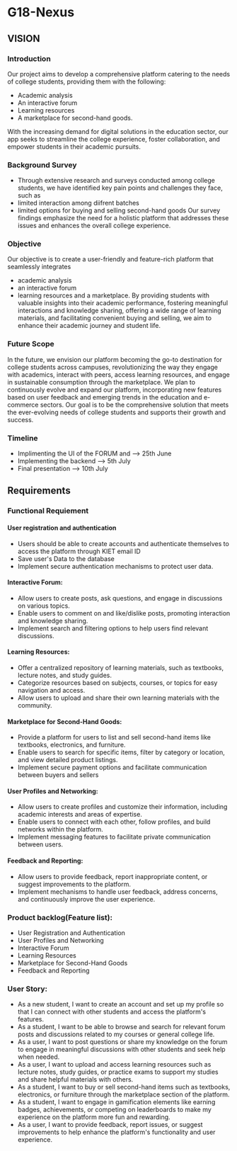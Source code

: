 # G18-Nexus

## VISION

### Introduction

Our project aims to develop a comprehensive platform catering to the needs of college students, providing them with the  following:
 - Academic analysis 
 - An interactive forum 
 - Learning resources 
 - A marketplace for second-hand goods.

 With the increasing demand for digital solutions in the education sector, our app seeks to streamline the college experience, foster collaboration, and empower students in their academic pursuits.

### Background Survey
    
- Through extensive research and surveys conducted among college students, we have identified key pain points   and challenges they face, such as 
- limited interaction among diifrent batches
-  limited options for buying and selling second-hand goods
Our survey findings emphasize the need for a holistic platform that addresses these issues and enhances the overall college experience.

### Objective

Our objective is to create a user-friendly and feature-rich platform that seamlessly integrates 
- academic analysis 
- an interactive forum 
- learning resources and a marketplace.
By providing students with valuable insights into their academic performance, fostering meaningful interactions and knowledge sharing, offering a wide range of learning materials, and facilitating convenient buying and selling, we aim to enhance their academic journey and student life.

### Future Scope

In the future, we envision our platform becoming the go-to destination for college students across campuses, revolutionizing the way they engage with academics, interact with peers, access learning resources, and engage in sustainable consumption through the marketplace. We plan to continuously evolve and expand our platform, incorporating new features based on user feedback and emerging trends in the education and e-commerce sectors. Our goal is to be the comprehensive solution that meets the ever-evolving needs of college students and supports their growth and success.


### Timeline

- Implimenting the UI of the FORUM and --> 25th June
- Implementing the backend --> 5th July
- Final presentation --> 10th July





## Requirements

### Functional Requiement 

#### User registration and authentication

- Users should be able to create accounts and authenticate themselves to access the platform through KIET email ID
- Save user's Data to the database
- Implement secure authentication mechanisms to protect user data.

#### Interactive Forum:

- Allow users to create posts, ask questions, and engage in discussions on various topics.
- Enable users to comment on and like/dislike posts, promoting interaction and knowledge sharing.
- Implement search and filtering options to help users find relevant discussions.

#### Learning Resources:

- Offer a centralized repository of learning materials, such as textbooks, lecture notes, and study guides.
- Categorize resources based on subjects, courses, or topics for easy navigation and access.
- Allow users to upload and share their own learning materials with the community.

#### Marketplace for Second-Hand Goods:

- Provide a platform for users to list and sell second-hand items like textbooks, electronics, and furniture.
- Enable users to search for specific items, filter by category or location, and view detailed product listings.
- Implement secure payment options and facilitate communication between buyers and sellers

#### User Profiles and Networking:

-  Allow users to create profiles and customize their information, including academic interests and areas of expertise.
-  Enable users to connect with each other, follow profiles, and build networks within the platform.
-  Implement messaging features to facilitate private communication between users.

#### Feedback and Reporting:

- Allow users to provide feedback, report inappropriate content, or suggest improvements to the platform.
- Implement mechanisms to handle user feedback, address concerns, and continuously improve the user experience.

### Product backlog(Feature list):

- User Registration and Authentication
- User Profiles and Networking
- Interactive Forum
- Learning Resources
- Marketplace for Second-Hand Goods
- Feedback and Reporting

### User Story:

- As a new student, I want to create an account and set up my profile so that I can connect with other students and access the platform's features.
- As a student, I want to be able to browse and search for relevant forum posts and discussions related to my courses or general college life.
- As a user, I want to post questions or share my knowledge on the forum to engage in meaningful discussions with other students and seek help when needed.
- As a user, I want to upload and access learning resources such as lecture notes, study guides, or practice exams to support my studies and share helpful materials with others.
- As a student, I want to buy or sell second-hand items such as textbooks, electronics, or furniture through the marketplace section of the platform.
- As a student, I want to engage in gamification elements like earning badges, achievements, or competing on leaderboards to make my experience on the platform more fun and rewarding.
- As a user, I want to provide feedback, report issues, or suggest improvements to help enhance the platform's functionality and user experience.
